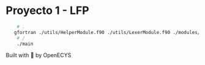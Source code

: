 # Proyecto 1 - LFP

```bash
    # .
   gfortran ./utils/HelperModule.f90 ./utils/LexerModule.f90 ./modules/TokenModule.f90 ./main.f90 -o main
    # /
    ./main
```

Built with :blue_heart: by OpenECYS